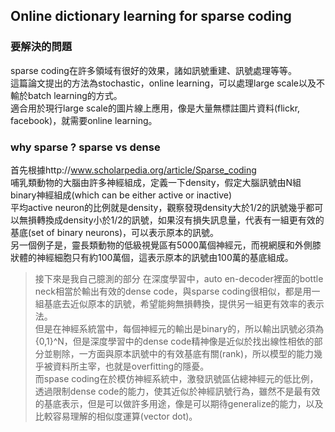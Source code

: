 ## Online dictionary learning for sparse coding

### 要解決的問題

sparse coding在許多領域有很好的效果，諸如訊號重建、訊號處理等等。</br>
這篇論文提出的方法為stochastic，online learning，可以處理large scale以及不輸於batch learning的方式。</br>
適合用於現行large scale的圖片線上應用，像是大量無標註圖片資料(flickr, facebook)，就需要online learning。</br>


### why sparse ? sparse vs dense

首先根據http://www.scholarpedia.org/article/Sparse_coding</br>
哺乳類動物的大腦由許多神經組成，定義一下density，假定大腦訊號由N組binary神經組成(which can be either active or inactive)</br>
平均active neuron的比例就是density，觀察發現density大於1/2的訊號幾乎都可以無損轉換成density小於1/2的訊號，如果沒有損失訊息量，代表有一組更有效的基底(set of binary neurons)，可以表示原本的訊號。</br>
另一個例子是，靈長類動物的低級視覺區有5000萬個神經元，而視網膜和外側膝狀體的神經細胞只有約100萬個，這表示原本的訊號由100萬的基底組成。</br>

>接下來是我自己臆測的部分
在深度學習中，auto en-decoder裡面的bottle neck相當於輸出有效的dense code，與sparse coding很相似，都是用一組基底去近似原本的訊號，希望能夠無損轉換，提供另一組更有效率的表示法。</br>
但是在神經系統當中，每個神經元的輸出是binary的，所以輸出訊號必須為{0,1}^N，但是深度學習中的dense code精神像是近似於找出線性相依的部分並剔除，一方面與原本訊號中的有效基底有關(rank)，所以模型的能力幾乎被資料所主宰，也就是overfitting的隱憂。</br>
而spase coding在於模仿神經系統中，激發訊號區佔總神經元的低比例，透過限制dense code的能力，使其近似於神經訊號行為，雖然不是最有效的基底表示，但是可以做許多用途，像是可以期待generalize的能力，以及比較容易理解的相似度運算(vector dot)。</br>




